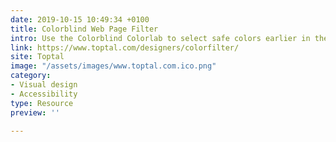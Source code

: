 ```yaml
---
date: 2019-10-15 10:49:34 +0100
title: Colorblind Web Page Filter
intro: Use the Colorblind Colorlab to select safe colors earlier in the design process.
link: https://www.toptal.com/designers/colorfilter/
site: Toptal
image: "/assets/images/www.toptal.com.ico.png"
category:
- Visual design
- Accessibility
type: Resource
preview: ''

---
```

